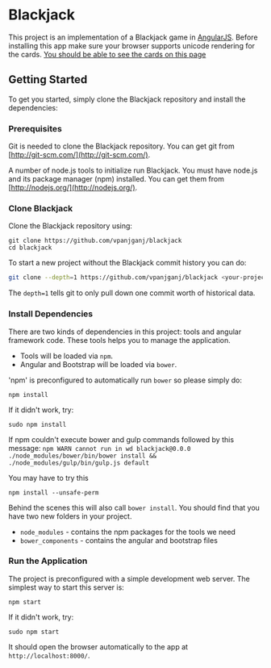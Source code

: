 # Blackjack

This project is an implementation of a Blackjack game in [AngularJS](http://angularjs.org/).
Before installing this app make sure your browser supports unicode rendering for the cards.
[You should be able to see the cards on this page](https://en.wikipedia.org/wiki/Playing_cards_in_Unicode)

## Getting Started

To get you started, simply clone the Blackjack repository and install the dependencies:

### Prerequisites

Git is needed to clone the Blackjack repository. You can get git from
[http://git-scm.com/](http://git-scm.com/).

A number of node.js tools to initialize run Blackjack. You must have node.js and
its package manager (npm) installed.  You can get them from [http://nodejs.org/](http://nodejs.org/).

### Clone Blackjack

Clone the Blackjack repository using:

```
git clone https://github.com/vpanjganj/blackjack
cd blackjack
```

To start a new project without the Blackjack commit history you can do:

```bash
git clone --depth=1 https://github.com/vpanjganj/blackjack <your-project-name>
```

The `depth=1` tells git to only pull down one commit worth of historical data.

### Install Dependencies

There are two kinds of dependencies in this project: tools and angular framework code.  These tools helps
you to  manage the application.

* Tools will be loaded via `npm`.
* Angular and Bootstrap will be loaded via `bower`.

'npm' is preconfigured to automatically run `bower` so please simply do:

```
npm install
```
If it didn't work, try:

```
sudo npm install
```
If npm couldn't execute bower and gulp commands followed by this message:
`npm WARN cannot run in wd blackjack@0.0.0 ./node_modules/bower/bin/bower install && ./node_modules/gulp/bin/gulp.js default`

You may  have to try this 
```
npm install --unsafe-perm
```
Behind the scenes this will also call `bower install`.  You should find that you have two new
folders in your project.

* `node_modules` - contains the npm packages for the tools we need
* `bower_components` - contains the angular and bootstrap files

### Run the Application

The project is preconfigured with a simple development web server.  The simplest way to start
this server is:

```
npm start
```
If it didn't work, try:

```
sudo npm start
```
It should open the browser automatically to the app at `http://localhost:8000/`.




